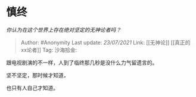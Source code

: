 # 慎终
*你认为在这个世界上存在绝对坚定的无神论者吗？*

> Author: #Anonymity
> Last update: *23/07/2021*
> Link: [[无神论]] [[真正的xx论者]]
> Tag:
> 沙海拾金:

跟电视剧演的不一样，人到了临终那几秒是没什么力气留遗言的。

坚不坚定，那时候才知道，

也只有人自己才知道。
